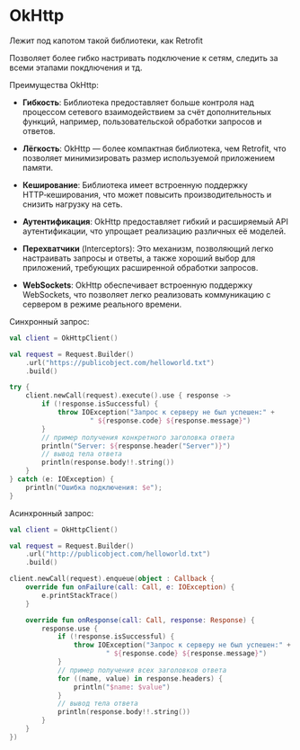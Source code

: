 # OkHttp

Лежит под капотом такой библиотеки, как Retrofit

Позволяет более гибко настривать подключение к сетям, следить за всеми этапами покдлючения и тд.

Преимущества OkHttp:

- **Гибкость**: Библиотека предоставляет больше контроля над процессом сетевого взаимодействием за счёт дополнительных функций, например, пользовательской обработки запросов и ответов.

- **Лёгкость**: OkHttp — более компактная библиотека, чем Retrofit, что позволяет минимизировать размер используемой приложением памяти.

- **Кеширование**: Библиотека имеет встроенную поддержку HTTP‑кеширования, что может повысить производительность и снизить нагрузку на сеть.

- **Аутентификация**: OkHttp предоставляет гибкий и расширяемый API аутентификации, что упрощает реализацию различных её моделей.

- **Перехватчики** (Interceptors): Это механизм, позволяющий легко настраивать запросы и ответы, а также хороший выбор для приложений, требующих расширенной обработки запросов.

- **WebSockets**: OkHttp обеспечивает встроенную поддержку WebSockets, что позволяет легко реализовать коммуникацию с сервером в режиме реального времени.


Синхронный запрос:
```kotlin
val client = OkHttpClient()

val request = Request.Builder()
    .url("https://publicobject.com/helloworld.txt")
    .build()

try {
    client.newCall(request).execute().use { response ->
        if (!response.isSuccessful) {
            throw IOException("Запрос к серверу не был успешен:" +
                    " ${response.code} ${response.message}")
        }
        // пример получения конкретного заголовка ответа
        println("Server: ${response.header("Server")}")
        // вывод тела ответа
        println(response.body!!.string())
    }
} catch (e: IOException) {
    println("Ошибка подключения: $e");
}
```


Асинхронный запрос:
```kotlin
val client = OkHttpClient()

val request = Request.Builder()
    .url("http://publicobject.com/helloworld.txt")
    .build()

client.newCall(request).enqueue(object : Callback {
    override fun onFailure(call: Call, e: IOException) {
        e.printStackTrace()
    }

    override fun onResponse(call: Call, response: Response) {
        response.use {
            if (!response.isSuccessful) {
                throw IOException("Запрос к серверу не был успешен:" +
                        " ${response.code} ${response.message}")
            }
            // пример получения всех заголовков ответа
            for ((name, value) in response.headers) {
                println("$name: $value")
            }
            // вывод тела ответа
            println(response.body!!.string())
        }
    }
})
```